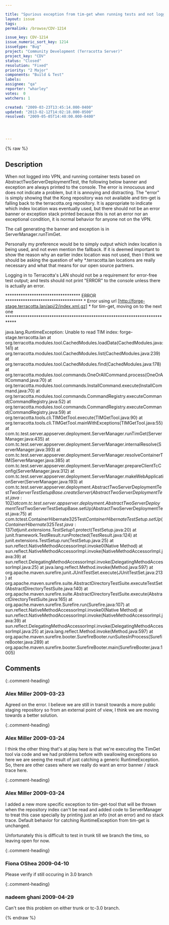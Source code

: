 ```yaml
---

title: "Spurious exception from tim-get when running tests and not logged on to VPN"
layout: issue
tags: 
permalink: /browse/CDV-1214

issue_key: CDV-1214
issue_numeric_sort_key: 1214
issuetype: "Bug"
project: "Community Development (Terracotta Server)"
project_key: "CDV"
status: "Closed"
resolution: "Fixed"
priority: "2 Major"
components: "Build & Test"
labels: 
assignee: "qa"
reporter: "wharley"
votes:  0
watchers: 1

created: "2009-03-23T13:45:14.000-0400"
updated: "2013-02-12T14:02:18.000-0500"
resolved: "2009-05-05T14:40:00.000-0400"




---
```


{% raw %}

## Description

<div markdown="1" class="description">

When not logged into VPN, and running container tests based on AbstractTwoServerDeploymentTest, the following below banner and exception are always printed to the console.  The error is innocuous and does not indicate a problem, but it is annoying and distracting.  The "error" is simply showing that the Kong repository was not available and tim-get is falling back to the terracotta.org repository.  It is appropriate to indicate which index location was eventually used, but there should not be an error banner or exception stack printed because this is not an error nor an exceptional condition, it is normal behavior for anyone not on the VPN.

The call generating the banner and exception is in ServerManager.runTimGet.

Personally my preference would be to simply output which index location is being used, and not even mention the fallback.  If it is deemed important to show the reason why an earlier index location was not used, then I think we should be asking the question of why \*.terracotta.lan locations are really necessary and what that means for our open source partners.  

Logging in to Terracotta's LAN should not be a requirement for error-free test output; and tests should not print "ERROR" to the console unless there is actually an error.


\*\*\*\*\*\*\*\*\*\*\*\*\*\*\*\*\*\*\*\*\*\*\*\*\*\*\*\*\*\*\*\*\*\* ERROR \*\*\*\*\*\*\*\*\*\*\*\*\*\*\*\*\*\*\*\*\*\*\*\*\*\*\*\*\*\*\*\*\*\*\*
\* Error using url [http://forge-stage.terracotta.lan/api/2/index.xml.gz]
\* for tim-get, moving on to the next one
\*\*\*\*\*\*\*\*\*\*\*\*\*\*\*\*\*\*\*\*\*\*\*\*\*\*\*\*\*\*\*\*\*\*\*\*\*\*\*\*\*\*\*\*\*\*\*\*\*\*\*\*\*\*\*\*\*\*\*\*\*\*\*\*\*\*\*\*\*\*\*\*\*\*\*\*

java.lang.RuntimeException: Unable to read TIM index: forge-stage.terracotta.lan
	at org.terracotta.modules.tool.CachedModules.loadData(CachedModules.java:141)
	at org.terracotta.modules.tool.CachedModules.list(CachedModules.java:239)
	at org.terracotta.modules.tool.CachedModules.find(CachedModules.java:178)
	at org.terracotta.modules.tool.commands.OneOrAllCommand.process(OneOrAllCommand.java:70)
	at org.terracotta.modules.tool.commands.InstallCommand.execute(InstallCommand.java:70)
	at org.terracotta.modules.tool.commands.CommandRegistry.executeCommand(CommandRegistry.java:52)
	at org.terracotta.modules.tool.commands.CommandRegistry.executeCommand(CommandRegistry.java:59)
	at org.terracotta.tools.cli.TIMGetTool.execute(TIMGetTool.java:90)
	at org.terracotta.tools.cli.TIMGetTool.mainWithExceptions(TIMGetTool.java:55)
	at com.tc.test.server.appserver.deployment.ServerManager.runTimGet(ServerManager.java:435)
	at com.tc.test.server.appserver.deployment.ServerManager.internalResolve(ServerManager.java:393)
	at com.tc.test.server.appserver.deployment.ServerManager.resolveContainerTIM(ServerManager.java:385)
	at com.tc.test.server.appserver.deployment.ServerManager.prepareClientTcConfig(ServerManager.java:312)
	at com.tc.test.server.appserver.deployment.ServerManager.makeWebApplicationServer(ServerManager.java:193)
	at com.tc.test.server.appserver.deployment.AbstractTwoServerDeploymentTest$TwoServerTestSetupBase.createServer(AbstractTwoServerDeploymentTest.java:102)
	at com.tc.test.server.appserver.deployment.AbstractTwoServerDeploymentTest$TwoServerTestSetupBase.setUp(AbstractTwoServerDeploymentTest.java:75)
	at com.tctest.ContainerHibernate325Test$ContainerHibernateTestSetup.setUp(ContainerHibernate325Test.java:137)
	at junit.extensions.TestSetup$1.protect(TestSetup.java:20)
	at junit.framework.TestResult.runProtected(TestResult.java:124)
	at junit.extensions.TestSetup.run(TestSetup.java:25)
	at sun.reflect.NativeMethodAccessorImpl.invoke0(Native Method)
	at sun.reflect.NativeMethodAccessorImpl.invoke(NativeMethodAccessorImpl.java:39)
	at sun.reflect.DelegatingMethodAccessorImpl.invoke(DelegatingMethodAccessorImpl.java:25)
	at java.lang.reflect.Method.invoke(Method.java:597)
	at org.apache.maven.surefire.junit.JUnitTestSet.execute(JUnitTestSet.java:213)
	at org.apache.maven.surefire.suite.AbstractDirectoryTestSuite.executeTestSet(AbstractDirectoryTestSuite.java:140)
	at org.apache.maven.surefire.suite.AbstractDirectoryTestSuite.execute(AbstractDirectoryTestSuite.java:165)
	at org.apache.maven.surefire.Surefire.run(Surefire.java:107)
	at sun.reflect.NativeMethodAccessorImpl.invoke0(Native Method)
	at sun.reflect.NativeMethodAccessorImpl.invoke(NativeMethodAccessorImpl.java:39)
	at sun.reflect.DelegatingMethodAccessorImpl.invoke(DelegatingMethodAccessorImpl.java:25)
	at java.lang.reflect.Method.invoke(Method.java:597)
	at org.apache.maven.surefire.booter.SurefireBooter.runSuitesInProcess(SurefireBooter.java:289)
	at org.apache.maven.surefire.booter.SurefireBooter.main(SurefireBooter.java:1005)


</div>

## Comments


{:.comment-heading}
### **Alex Miller** <span class="date">2009-03-23</span>

<div markdown="1" class="comment">

Agreed on the error.  I believe we are still in transit towards a more public staging repository so from an external point of view, I think we are moving towards a better solution.

</div>


{:.comment-heading}
### **Alex Miller** <span class="date">2009-03-24</span>

<div markdown="1" class="comment">

I think the other thing that's at play here is that we're executing the TimGet tool via code and we had problems before with swallowing exceptions so here we are seeing the result of just catching a generic RuntimeException.  So, there are other cases where we really do want an error banner / stack trace here.

</div>


{:.comment-heading}
### **Alex Miller** <span class="date">2009-03-24</span>

<div markdown="1" class="comment">

I added a new more specific exception to tim-get-tool that will be thrown when the repository index can't be read and added code to ServerManager to treat this case specially by printing just an info (not an error) and no stack trace.  Default behavior for catching RuntimeException from tim-get is unchanged.

Unfortunately this is difficult to test in trunk till we branch the tims, so leaving open for now.

</div>


{:.comment-heading}
### **Fiona OShea** <span class="date">2009-04-10</span>

<div markdown="1" class="comment">

Please verify if still occuring in 3.0 branch

</div>


{:.comment-heading}
### **nadeem ghani** <span class="date">2009-04-29</span>

<div markdown="1" class="comment">

Can't see this problem on either trunk or tc-3.0 branch.

</div>



{% endraw %}
